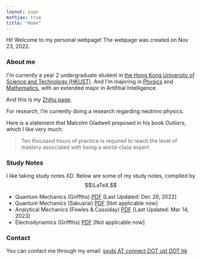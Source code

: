 ```yaml
---
layout: page
mathjax: true
title: "Home"
---
```


Hi! Welcome to my personal webpage! The webpage was created on Nov 23, 2022.

### About me
I'm currently a year 2 undergraduate student in [the Hong Kong University of Science and Technology (HKUST)](https://hkust.edu.hk). And I'm majoring in [Physics](https://physics.ust.hk/) and [Mathematics](https://www.math.hkust.edu.hk/), with an extended major in Artifitial Intelligence.

And this is my [Zhihu page](https://www.zhihu.com/people/chaoszz-27).

For research, I’m currently doing a research regarding neutrino physics.

Here is a statement that Malcolm Gladwell proposed in his book *Outliers*, which I like very much:
> Ten thousand hours of practice is required to reach the level of mastery associated with being a world-class expert.

### Study Notes
I like taking study notes XD. Below are some of my study notes, compiled by $$\LaTeX.$$
* Quantum Mechanics (Griffths) [PDF](https://sxubi.github.io/Quantum_Mechanics_Notes.pdf) \[Last Updated: Dec 26, 2022\]
* Quantum Mechanics (Sakuarai) [PDF]() \[Not applicable now\]
* Analytical Mechanics (Fowles & Cassiday) [PDF](https://sxubi.github.io/Classical_Mechanics.pdf) \[Last Updated: Mar 14, 2023\]
* Electrodynamics (Griffths) [PDF]() \[Not applicable now\]

### Contact
You can contact me through my email: <u>sxubi AT connect DOT ust DOT hk</u>

